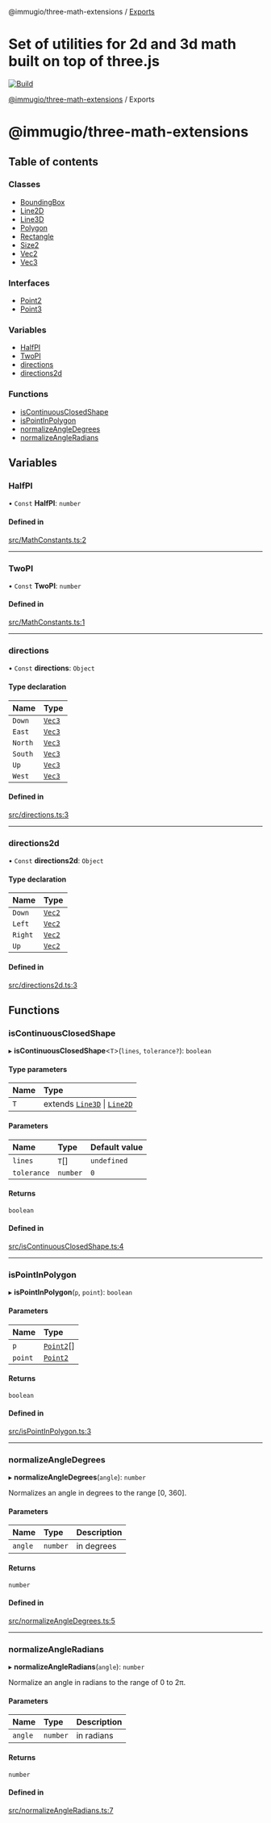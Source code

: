 @immugio/three-math-extensions / [Exports](modules.md)

# Set of utilities for 2d and 3d math built on top of three.js

[![Build](https://github.com/Immugio/three-math-extensions/actions/workflows/build.yml/badge.svg)](https://github.com/Immugio/three-math-extensions/actions/workflows/build.yml)

[@immugio/three-math-extensions](README.md) / Exports

# @immugio/three-math-extensions

## Table of contents

### Classes

- [BoundingBox](docs/classes/BoundingBox.md)
- [Line2D](docs/classes/Line2D.md)
- [Line3D](docs/classes/Line3D.md)
- [Polygon](docs/classes/Polygon.md)
- [Rectangle](docs/classes/Rectangle.md)
- [Size2](docs/classes/Size2.md)
- [Vec2](docs/classes/Vec2.md)
- [Vec3](docs/classes/Vec3.md)

### Interfaces

- [Point2](docs/interfaces/Point2.md)
- [Point3](docs/interfaces/Point3.md)

### Variables

- [HalfPI](docs/modules.md#halfpi)
- [TwoPI](docs/modules.md#twopi)
- [directions](docs/modules.md#directions)
- [directions2d](docs/modules.md#directions2d)

### Functions

- [isContinuousClosedShape](docs/modules.md#iscontinuousclosedshape)
- [isPointInPolygon](docs/modules.md#ispointinpolygon)
- [normalizeAngleDegrees](docs/modules.md#normalizeangledegrees)
- [normalizeAngleRadians](docs/modules.md#normalizeangleradians)

## Variables

### HalfPI

• `Const` **HalfPI**: `number`

#### Defined in

[src/MathConstants.ts:2](https://github.com/Immugio/three-math-extensions/blob/7b6daf7/src/MathConstants.ts#L2)

___

### TwoPI

• `Const` **TwoPI**: `number`

#### Defined in

[src/MathConstants.ts:1](https://github.com/Immugio/three-math-extensions/blob/7b6daf7/src/MathConstants.ts#L1)

___

### directions

• `Const` **directions**: `Object`

#### Type declaration

| Name | Type |
| :------ | :------ |
| `Down` | [`Vec3`](docs/classes/Vec3.md) |
| `East` | [`Vec3`](docs/classes/Vec3.md) |
| `North` | [`Vec3`](docs/classes/Vec3.md) |
| `South` | [`Vec3`](docs/classes/Vec3.md) |
| `Up` | [`Vec3`](docs/classes/Vec3.md) |
| `West` | [`Vec3`](docs/classes/Vec3.md) |

#### Defined in

[src/directions.ts:3](https://github.com/Immugio/three-math-extensions/blob/7b6daf7/src/directions.ts#L3)

___

### directions2d

• `Const` **directions2d**: `Object`

#### Type declaration

| Name | Type |
| :------ | :------ |
| `Down` | [`Vec2`](docs/classes/Vec2.md) |
| `Left` | [`Vec2`](docs/classes/Vec2.md) |
| `Right` | [`Vec2`](docs/classes/Vec2.md) |
| `Up` | [`Vec2`](docs/classes/Vec2.md) |

#### Defined in

[src/directions2d.ts:3](https://github.com/Immugio/three-math-extensions/blob/7b6daf7/src/directions2d.ts#L3)

## Functions

### isContinuousClosedShape

▸ **isContinuousClosedShape**\<`T`\>(`lines`, `tolerance?`): `boolean`

#### Type parameters

| Name | Type |
| :------ | :------ |
| `T` | extends [`Line3D`](docs/classes/Line3D.md) \| [`Line2D`](docs/classes/Line2D.md) |

#### Parameters

| Name | Type | Default value |
| :------ | :------ | :------ |
| `lines` | `T`[] | `undefined` |
| `tolerance` | `number` | `0` |

#### Returns

`boolean`

#### Defined in

[src/isContinuousClosedShape.ts:4](https://github.com/Immugio/three-math-extensions/blob/7b6daf7/src/isContinuousClosedShape.ts#L4)

___

### isPointInPolygon

▸ **isPointInPolygon**(`p`, `point`): `boolean`

#### Parameters

| Name | Type |
| :------ | :------ |
| `p` | [`Point2`](docs/interfaces/Point2.md)[] |
| `point` | [`Point2`](docs/interfaces/Point2.md) |

#### Returns

`boolean`

#### Defined in

[src/isPointInPolygon.ts:3](https://github.com/Immugio/three-math-extensions/blob/7b6daf7/src/isPointInPolygon.ts#L3)

___

### normalizeAngleDegrees

▸ **normalizeAngleDegrees**(`angle`): `number`

Normalizes an angle in degrees to the range [0, 360].

#### Parameters

| Name | Type | Description |
| :------ | :------ | :------ |
| `angle` | `number` | in degrees |

#### Returns

`number`

#### Defined in

[src/normalizeAngleDegrees.ts:5](https://github.com/Immugio/three-math-extensions/blob/7b6daf7/src/normalizeAngleDegrees.ts#L5)

___

### normalizeAngleRadians

▸ **normalizeAngleRadians**(`angle`): `number`

Normalize an angle in radians to the range of 0 to 2π.

#### Parameters

| Name | Type | Description |
| :------ | :------ | :------ |
| `angle` | `number` | in radians |

#### Returns

`number`

#### Defined in

[src/normalizeAngleRadians.ts:7](https://github.com/Immugio/three-math-extensions/blob/7b6daf7/src/normalizeAngleRadians.ts#L7)


